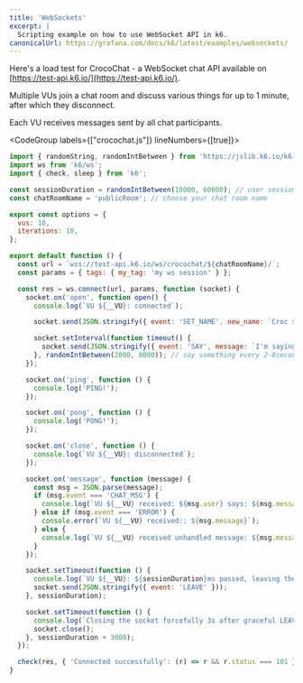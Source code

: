 ```yaml
---
title: 'WebSockets'
excerpt: |
  Scripting example on how to use WebSocket API in k6.
canonicalUrl: https://grafana.com/docs/k6/latest/examples/websockets/
---
```


Here's a load test for CrocoChat - a WebSocket chat API available on [https://test-api.k6.io/](https://test-api.k6.io/).

Multiple VUs join a chat room and discuss various things for up to 1 minute, after which they disconnect.

Each VU receives messages sent by all chat participants.

<CodeGroup labels={["crocochat.js"]} lineNumbers={[true]}>

```javascript
import { randomString, randomIntBetween } from 'https://jslib.k6.io/k6-utils/1.2.0/index.js';
import ws from 'k6/ws';
import { check, sleep } from 'k6';

const sessionDuration = randomIntBetween(10000, 60000); // user session between 10s and 1m
const chatRoomName = 'publicRoom'; // choose your chat room name

export const options = {
  vus: 10,
  iterations: 10,
};

export default function () {
  const url = `wss://test-api.k6.io/ws/crocochat/${chatRoomName}/`;
  const params = { tags: { my_tag: 'my ws session' } };

  const res = ws.connect(url, params, function (socket) {
    socket.on('open', function open() {
      console.log(`VU ${__VU}: connected`);

      socket.send(JSON.stringify({ event: 'SET_NAME', new_name: `Croc ${__VU}` }));

      socket.setInterval(function timeout() {
        socket.send(JSON.stringify({ event: 'SAY', message: `I'm saying ${randomString(5)}` }));
      }, randomIntBetween(2000, 8000)); // say something every 2-8seconds
    });

    socket.on('ping', function () {
      console.log('PING!');
    });

    socket.on('pong', function () {
      console.log('PONG!');
    });

    socket.on('close', function () {
      console.log(`VU ${__VU}: disconnected`);
    });

    socket.on('message', function (message) {
      const msg = JSON.parse(message);
      if (msg.event === 'CHAT_MSG') {
        console.log(`VU ${__VU} received: ${msg.user} says: ${msg.message}`);
      } else if (msg.event === 'ERROR') {
        console.error(`VU ${__VU} received:: ${msg.message}`);
      } else {
        console.log(`VU ${__VU} received unhandled message: ${msg.message}`);
      }
    });

    socket.setTimeout(function () {
      console.log(`VU ${__VU}: ${sessionDuration}ms passed, leaving the chat`);
      socket.send(JSON.stringify({ event: 'LEAVE' }));
    }, sessionDuration);

    socket.setTimeout(function () {
      console.log(`Closing the socket forcefully 3s after graceful LEAVE`);
      socket.close();
    }, sessionDuration + 3000);
  });

  check(res, { 'Connected successfully': (r) => r && r.status === 101 });
}
```

</CodeGroup>
